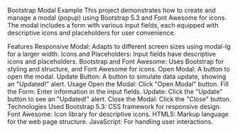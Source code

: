 Bootstrap Modal Example
This project demonstrates how to create and manage a modal (popup) using Bootstrap 5.3 and Font Awesome for icons. The modal includes a form with various input fields, each equipped with descriptive icons and placeholders for user convenience.

Features
Responsive Modal: Adapts to different screen sizes using modal-lg for a larger width.
Icons and Placeholders: Input fields have descriptive icons and placeholders.
Bootstrap and Font Awesome: Uses Bootstrap for styling and structure, and Font Awesome for icons.
Open Modal: A button to open the modal.
Update Button: A button to simulate data update, showing an "Updated!" alert.
Usage
Open the Modal: Click "Open Modal" button.
Fill the Form: Enter information in the input fields.
Update: Click the "Update" button to see an "Updated!" alert.
Close the Modal: Click the "Close" button.
Technologies Used
Bootstrap 5.3: CSS framework for responsive design.
Font Awesome: Icon library for descriptive icons.
HTML5: Markup language for the web page structure.
JavaScript: For handling user interactions.

